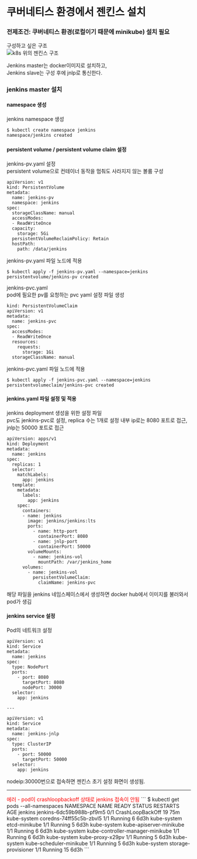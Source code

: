 # 쿠버네티스 환경에서 젠킨스 설치  
### 전제조건: 쿠버네티스 환경(로컬이기 때문에 minikube) 설치 필요  

구성하고 싶은 구조  
![k8s 위의 젠킨스 구조](https://user-images.githubusercontent.com/33820372/112235082-46b6ff80-8c81-11eb-8be4-0a1806448085.png)  

Jenkins master는 docker이미지로 설치하고,  
Jenkins slave는 구성 후에 jnlp로 통신한다.  

### jenkins master 설치  

#### namespace 생성  
jenkins namespace 생성  
``` bash
$ kubectl create namespace jenkins
namespace/jenkins created
```

#### persistent volume / persistent volume claim 설정  
jenkins-pv.yaml 설정  
persistent volume으로 컨테이너 동작을 멈춰도 사라지지 않는 볼륨 구성  
```
apiVersion: v1
kind: PersistentVolume
metadata:
  name: jenkins-pv
  namespace: jenkins
spec:
  storageClassName: manual
  accessModes:
  - ReadWriteOnce
  capacity:
    storage: 5Gi
  persistentVolumeReclaimPolicy: Retain
  hostPath:
    path: /data/jenkins
```

jenkins-pv.yaml 파일 노드에 적용  
```
$ kubectl apply -f jenkins-pv.yaml --namespace=jenkins
persistentvolume/jenkins-pv created
```

jenkins-pvc.yaml  
pod에 필요한 pv를 요청하는 pvc yaml 설정 파일 생성  
```
kind: PersistentVolumeClaim
apiVersion: v1
metadata:
  name: jenkins-pvc
spec:
  accessModes:
  - ReadWriteOnce
  resources:
    requests:
      storage: 1Gi
  storageClassName: manual
```

jenkins-pvc.yaml 파일 노드에 적용
```
$ kubectl apply -f jenkins-pvc.yaml --namespace=jenkins
persistentvolumeclaim/jenkins-pvc created
```

#### jenkins.yaml 파일 설정 및 적용  
jenkins deployment 생성을 위한 설정 파일  
pvc도 jenkins-pvc로 설정, replica 수는 1개로 설정 
내부 ip로는 8080 포트로 접근, jnlp는 50000 포트로 접근  
```
apiVersion: apps/v1
kind: Deployment
metadata:
  name: jenkins
spec:
  replicas: 1
  selector:
    matchLabels:
      app: jenkins
  template:
    metadata:
      labels:
        app: jenkins
    spec:
      containers:
      - name: jenkins
        image: jenkins/jenkins:lts
        ports:
          - name: http-port
            containerPort: 8080
          - name: jnlp-port
            containerPort: 50000
        volumeMounts:
          - name: jenkins-vol
            mountPath: /var/jenkins_home
      volumes:
        - name: jenkins-vol
          persistentVolumeClaim:
            claimName: jenkins-pvc
```
해당 파일을 jenkins 네임스페이스에서 생성하면 
docker hub에서 이미지를 불러와서 pod가 생김 

#### jenkins service 설정 
Pod의 네트워크 설정 
```
apiVersion: v1
kind: Service
metadata:
  name: jenkins
spec:
  type: NodePort
  ports:
    - port: 8080
      targetPort: 8080
      nodePort: 30000
  selector:
    app: jenkins

---

apiVersion: v1
kind: Service
metadata:
  name: jenkins-jnlp
spec:
  type: ClusterIP
  ports:
    - port: 50000
      targetPort: 50000
  selector:
    app: jenkins
```
nodeip:30000번으로 접속하면 젠킨스 초기 설정 화면이 생성됨. 

---

<span style="color:red;">
  에러 - pod이 crashloopbackoff 상태로 jenkins 접속이 안됨
</span>
```
$ kubectl get pods --all-namespaces
NAMESPACE              NAME                                        READY   STATUS             RESTARTS   AGE
jenkins                jenkins-6dc59b988b-pf9m5                    0/1     CrashLoopBackOff   19         75m
kube-system            coredns-74ff55c5b-zbvl5                     1/1     Running            6          6d3h
kube-system            etcd-minikube                               1/1     Running            5          6d3h
kube-system            kube-apiserver-minikube                     1/1     Running            6          6d3h
kube-system            kube-controller-manager-minikube            1/1     Running            6          6d3h
kube-system            kube-proxy-x29pv                            1/1     Running            5          6d3h
kube-system            kube-scheduler-minikube                     1/1     Running            5          6d3h
kube-system            storage-provisioner                         1/1     Running            15         6d3h
```

